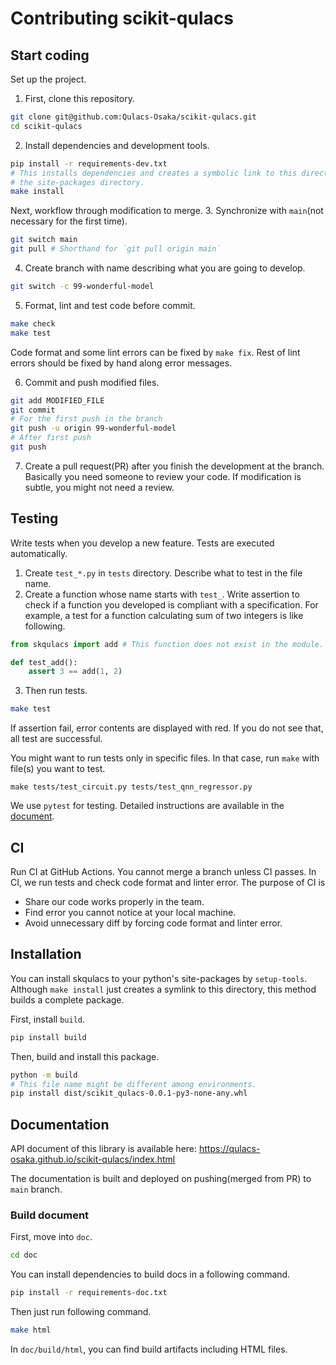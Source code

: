 # Contributing scikit-qulacs

## Start coding
Set up the project.
1. First, clone this repository.
```bash
git clone git@github.com:Qulacs-Osaka/scikit-qulacs.git
cd scikit-qulacs
```

2. Install dependencies and development tools.
```bash
pip install -r requirements-dev.txt
# This installs dependencies and creates a symbolic link to this directory in 
# the site-packages directory.
make install
```

Next, workflow through modification to merge.
3. Synchronize with `main`(not necessary for the first time).
```bash
git switch main
git pull # Shorthand for `git pull origin main`
```

4. Create branch with name describing what you are going to develop.
```bash
git switch -c 99-wonderful-model
```

5. Format, lint and test code before commit.
```bash
make check
make test
```

Code format and some lint errors can be fixed by `make fix`.
Rest of lint errors should be fixed by hand along error messages.

6. Commit and push modified files.
```bash
git add MODIFIED_FILE
git commit
# For the first push in the branch
git push -u origin 99-wonderful-model
# After first push
git push
```

7. Create a pull request(PR) after you finish the development at the branch. Basically you need someone to review your code. If modification is subtle, you might not need a review.

## Testing
Write tests when you develop a new feature. Tests are executed automatically.

1. Create `test_*.py` in `tests` directory. Describe what to test in the file name.
2. Create a function whose name starts with `test_`. Write assertion to check if a function you developed is compliant with a specification. For example, a test for a function calculating sum of two integers is like following.
```python
from skqulacs import add # This function does not exist in the module.

def test_add():
    assert 3 == add(1, 2)
```

3. Then run tests.
```bash
make test
```
If assertion fail, error contents are displayed with red. If you do not see that, all test are successful.

You might want to run tests only in specific files.
In that case, run `make` with file(s) you want to test.
```
make tests/test_circuit.py tests/test_qnn_regressor.py
```

We use `pytest` for testing. Detailed instructions are available in the [document](https://docs.pytest.org/en/6.2.x/).

## CI
Run CI at GitHub Actions. You cannot merge a branch unless CI passes.
In CI, we run tests and check code format and linter error.
The purpose of CI is
* Share our code works properly in the team.
* Find error you cannot notice at your local machine.
* Avoid unnecessary diff by forcing code format and linter error.

## Installation
You can install skqulacs to your python's site-packages by `setup-tools`.
Although `make install` just creates a symlink to this directory, this method builds a complete package.

First, install `build`.
```bash
pip install build
```
Then, build and install this package.
```bash
python -m build
# This file name might be different among environments.
pip install dist/scikit_qulacs-0.0.1-py3-none-any.whl
```

## Documentation
API document of this library is available here: https://qulacs-osaka.github.io/scikit-qulacs/index.html

The documentation is built and deployed on pushing(merged from PR) to `main` branch.

### Build document
First, move into `doc`.
```bash
cd doc
```

You can install dependencies to build docs in a following command.
```bash
pip install -r requirements-doc.txt
```

Then just run following command.
```bash
make html
```

In `doc/build/html`, you can find build artifacts including HTML files.
